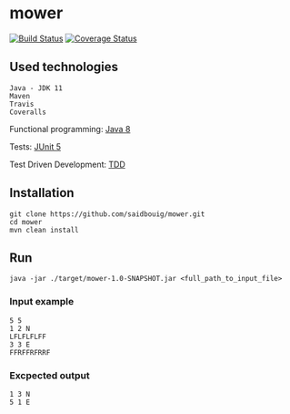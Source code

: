 # mower

[![Build Status](https://travis-ci.com/saidbouig/mower.svg?branch=master)](https://travis-ci.com/saidbouig/mower)
[![Coverage Status](https://coveralls.io/repos/github/saidbouig/mower/badge.svg?branch=master)](https://coveralls.io/github/saidbouig/mower?branch=master)

## Used technologies

    Java - JDK 11
    Maven
    Travis
    Coveralls
    
   Functional programming: [Java 8](https://www.oracle.com/technetwork/java/javase/downloads/jdk8-downloads-2133151.html)
   
   Tests: [JUnit 5](https://junit.org/junit5/)
   
   Test Driven Development: [TDD](https://en.wikipedia.org/wiki/Test-driven_development)
    
## Installation

    git clone https://github.com/saidbouig/mower.git
    cd mower
    mvn clean install
    
## Run
    
    java -jar ./target/mower-1.0-SNAPSHOT.jar <full_path_to_input_file>
    
### Input example

    5 5
    1 2 N
    LFLFLFLFF
    3 3 E
    FFRFFRFRRF


### Excpected output

    1 3 N
    5 1 E
